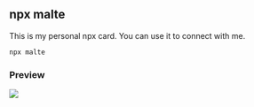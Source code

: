 ## npx malte

This is my personal npx card.
You can use it to connect with me.

```bash
npx malte
```
### Preview

<img src="https://i.imgur.com/s3AvzwK.gif">
